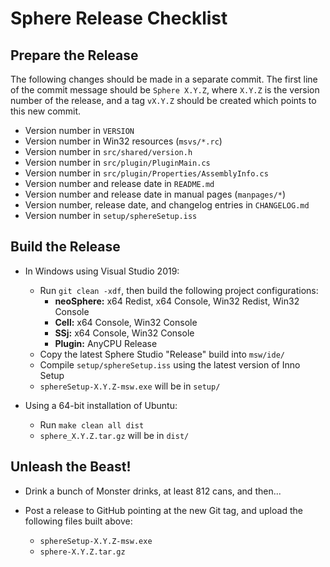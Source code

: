 Sphere Release Checklist
========================

Prepare the Release
-------------------

The following changes should be made in a separate commit.  The first line of
the commit message should be `Sphere X.Y.Z`, where `X.Y.Z` is the version
number of the release, and a tag `vX.Y.Z` should be created which points to
this new commit.

* Version number in `VERSION`
* Version number in Win32 resources (`msvs/*.rc`)
* Version number in `src/shared/version.h`
* Version number in `src/plugin/PluginMain.cs`
* Version number in `src/plugin/Properties/AssemblyInfo.cs`
* Version number and release date in `README.md`
* Version number and release date in manual pages (`manpages/*`)
* Version number, release date, and changelog entries in `CHANGELOG.md`
* Version number in `setup/sphereSetup.iss`


Build the Release
-----------------

* In Windows using Visual Studio 2019:
    - Run `git clean -xdf`, then build the following project configurations:
        + **neoSphere:** x64 Redist, x64 Console, Win32 Redist, Win32 Console
        + **Cell:** x64 Console, Win32 Console
        + **SSj:** x64 Console, Win32 Console
        + **Plugin:** AnyCPU Release
    - Copy the latest Sphere Studio "Release" build into `msw/ide/`
    - Compile `setup/sphereSetup.iss` using the latest version of Inno Setup
    - `sphereSetup-X.Y.Z-msw.exe` will be in `setup/`

* Using a 64-bit installation of Ubuntu:
    - Run `make clean all dist`
    - `sphere_X.Y.Z.tar.gz` will be in `dist/`


Unleash the Beast!
------------------

* Drink a bunch of Monster drinks, at least 812 cans, and then...

* Post a release to GitHub pointing at the new Git tag, and upload the
  following files built above:
    - `sphereSetup-X.Y.Z-msw.exe`
    - `sphere-X.Y.Z.tar.gz`
